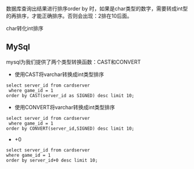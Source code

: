 数据库查询出结果进行排序order by 时，如果是char类型的数字，需要转成int型的再排序，才能正确排序。否则会出现：2排在10后面。

char转化int排序
## MySql
mysql为我们提供了两个类型转换函数：CAST和CONVERT

- 使用CAST将varchar转换成int类型排序
```
select server_id from cardserver
 where game_id = 1 
order by CAST(server_id as SIGNED) desc limit 10;
```

- 使用CONVERT将varchar转换成int类型排序
```
select server_id from cardserver
 where game_id = 1 
order by CONVERT(server_id,SIGNED) desc limit 10;
```
- +0
```
select server_id from cardserver 
where game_id = 1 
order by server_id+0 desc limit 10;
```